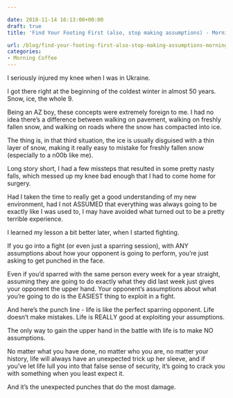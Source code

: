 ```yaml
---

date: 2018-11-14 16:13:00+00:00
draft: true
title: 'Find Your Footing First (also, stop making assumptions) - Morning Coffee #25'

url: /blog/find-your-footing-first-also-stop-making-assumptions-morning-coffee-25
categories:
- Morning Coffee
---
```




 


I seriously injured my knee when I was in Ukraine. 

I got there right at the beginning of the coldest winter in almost 50 years. Snow, ice, the whole 9.

Being an AZ boy, these concepts were extremely foreign to me. I had no idea there’s a difference between walking on pavement, walking on freshly fallen snow, and walking on roads where the snow has compacted into ice.

The thing is, in that third situation, the ice is usually disguised with a thin layer of snow, making it really easy to mistake for freshly fallen snow (especially to a n00b like me).

Long story short, I had a few missteps that resulted in some pretty nasty falls, which messed up my knee bad enough that I had to come home for surgery.

Had I taken the time to really get a good understanding of my new environment, had I not ASSUMED that everything was always going to be exactly like I was used to, I may have avoided what turned out to be a pretty terrible experience.

I learned my lesson a bit better later, when I started fighting.

If you go into a fight (or even just a sparring session), with ANY assumptions about how your opponent is going to perform, you’re just asking to get punched in the face.

Even if you’d sparred with the same person every week for a year straight, assuming they are going to do exactly what they did last week just gives your opponent the upper hand. Your opponent’s assumptions about what you’re going to do is the EASIEST thing to exploit in a fight.

And here’s the punch line - life is like the perfect sparring opponent. Life doesn’t make mistakes. Life is REALLY good at exploiting your assumptions.

The only way to gain the upper hand in the battle with life is to make NO assumptions.

No matter what you have done, no matter who you are, no matter your history, life will always have an unexpected trick up her sleeve, and if you’ve let life lull you into that false sense of security, it’s going to crack you with something when you least expect it.

And it’s the unexpected punches that do the most damage.
